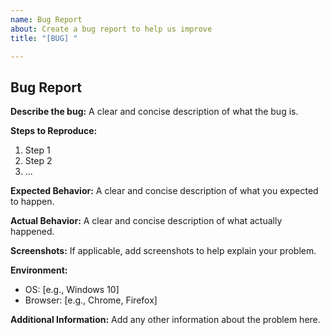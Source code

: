 ```yaml
---
name: Bug Report
about: Create a bug report to help us improve
title: "[BUG] "

---
```


## Bug Report

**Describe the bug:**
A clear and concise description of what the bug is.

**Steps to Reproduce:**
1. Step 1
2. Step 2
3. ...

**Expected Behavior:**
A clear and concise description of what you expected to happen.

**Actual Behavior:**
A clear and concise description of what actually happened.

**Screenshots:**
If applicable, add screenshots to help explain your problem.

**Environment:**
- OS: [e.g., Windows 10]
- Browser: [e.g., Chrome, Firefox]

**Additional Information:**
Add any other information about the problem here.